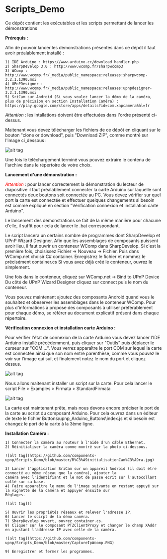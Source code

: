 # Scripts_Demo
Ce dépôt contient les exécutables et les scripts permettant de lancer les démonstrations

<strong>Prérequis : </strong>

Afin de pouvoir lancer les démonstrations présentes dans ce dépôt il faut avoir préalablement installé :

    1) IDE Arduino : https://www.arduino.cc/download_handler.php
    2) SharpDevelop 3.0 : http://www.wcomp.fr/sharpwcomp3
    3) WComp : http://www.wcomp.fr/_media/public_namespace:releases:sharpwcomp-3.2.1.1390.msi
    4) UPnPDesigner : http://www.wcomp.fr/_media/public_namespace:releases:upnpdesigner-3.2.1.1390.msi
    5) SriCam sur Android (Si vous voulez lancer la démo de la caméra, plus de précision en section Installation Caméra) :
    https://play.google.com/store/apps/details?id=com.xapcamera&hl=fr
    
<i>Attention</i> : les intallations doivent être effectuées dans l'ordre présenté ci-dessus.

Maitenant vous devez télécharger les fichiers de ce dépôt en cliquant sur le bouton "clone or download", puis "Download ZIP",
comme montré sur l'image ci_dessous :

![alt tag](https://github.com/components-upnp/Scripts_Demo/blob/master/captureDepotDemos.PNG)

Une fois le téléchargement terminé vous pouvez extraire le contenu de l'archive dans le répertoire de votre choix.

<strong>Lancement d'une démonstration :</strong>

<i><span style="color:#FD0202">Attention</span></i> : pour lancer correctement la démonstration du lecteur de diapositive il faut préalablement connecter la carte Arduino
sur laquelle sont connectés deux boutons soit connectée au PC. Vous devez vérifier sur quel port la carte est connectée
et effectuer quelques changements si besoin est comme expliqué en section "Vérification connexion et installation carte Arduino".

Le lancement des démonstrations se fait de la même manière pour chacune d'elle, il suffit pour cela de lancer le .bat correspondant.

Le script lancera un certains nombre de programmes dont SharpDevelop et UPnP Wizard Designer.
Afin que les assemblages de composants puissent avoir lieu, il faut ouvrir un conteneur WComp dans SharpDevelop. Si c'est la
première fois, choisissez Fichier -> Nouveau -> Fichier. Puis dans WComp.net choisir C# container. Enregistrez le fichier
et nommez le précisément container.cs
Si vous avez déjà créé le conteneur, ouvrez le simplement.

Une fois dans le conteneur, cliquez sur WComp.net -> Bind to UPnP Device
Du côté de UPnP Wizard Designer cliquez sur connect puis le nom du conteneur. 

Vous pouvez maintenant ajoutez des composants Android quand vous le souhaitez et obeserver les assemblages dans le 
conteneur WComp. Pour plus d'informations à propose des composants à utiliser préférablement pour chaque démo, se référer
au document explicatif présent dans chaque répertoire.

<strong>Vérification connexion et installation carte Arduino :</strong>

Pour vérifier l'état de connexion de la carte Arduino vous devez lancer l'IDE Arduino installé précédemment, puis cliquer sur 
"Outils" puis déplacer le curseur sur "COM ...". Vous verrez apparaître le port COM sur lequel la carte est connectée ainsi 
que son nom entre parenthèse, comme vous pouvez le voir sur l'image qui suit et finalement notez le nom du port et cliquez dessus.

![alt tag](https://github.com/components-upnp/Scripts_Demo/blob/master/captureArduinoPort.png)

Nous allons maitenant installer un script sur la carte. Pour cela lancer le script File > Examples > Firmata > StandardFirmata

![alt tag](https://github.com/components-upnp/Scripts_Demo/blob/master/captureArduinoFirmata.png)

La carte est maintenant prête, mais nous devons encore préciser le port de la carte au script du composant Arduino.
Pour cela ouvrez dans un éditeur de texte le fichier Buttons\upnp_Arduino_Buttons\index.js et si besoin est changez le 
port de la carte à la 3ème ligne.

<strong>Installation Caméra : </strong>

    1) Connecter la caméra au routeur à l'aide d'un câble Ethernet.
    2) Réinitialiser la caméra comme montré sur la photo ci-dessous.
    
    ![alt tag](https://github.com/components-upnp/Scripts_Demo/blob/master/R%C3%A9initialisationCam%C3%A9ra.jpg)
    
    3) Lancer l'application SriCam sur un appareil Android (il doit être connecté au même réseau que la caméra), ajouter la
    caméra avec l'identifiant et le mot de passe ecrit sur l'autocollant collé sur sa base.
    4) Faire apparaître le menu de l'image suivante en restant appuyé sur la vignette de la caméra et appuyer ensuite sur
    Réglages.
    
    ![alt tag]()
    
    5) Ouvrir les propriétés réseaux et relever l'adresse IP.
    6) Lancer le scirpt de la démo caméra.
    7) SharpDevelop ouvert, ouvrez container.cs.
    8) Cliquer sur le composant PTZClientProxy et changer le champ XAddr en ajustant l'addresse IP avec celle de la caméra. 
    
    ![alt tag](https://github.com/components-upnp/Scripts_Demo/blob/master/CaptureIpWcomp.PNG)
    
    9) Enregistrer et fermer les programmes.
    
    
